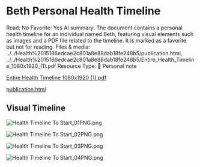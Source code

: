 # Beth Personal Health Timeline

Read: No
Favorite: Yes
AI summary: The document contains a personal health timeline for an individual named Beth, featuring visual elements such as images and a PDF file related to the timeline. It is marked as a favorite but not for reading.
Files & media: ../../Health%2015186edcae2c801a8e88dab18fe248b5/publication.html, ../../Health%2015186edcae2c801a8e88dab18fe248b5/Entire_Health_Timeline_1080x1920_(1).pdf
Resource Type: 📝 Personal note

[Entire Health Timeline 1080x1920 (1).pdf](Beth%20Personal%20Health%20Timeline%2015286edcae2c80568224e7e7bbfabefa/Entire_Health_Timeline_1080x1920_(1).pdf)

[publication.html](Beth%20Personal%20Health%20Timeline%2015286edcae2c80568224e7e7bbfabefa/publication.html)

## Visual Timeline

![Health Timeline To Start_01PNG.png](Beth%20Personal%20Health%20Timeline%2015286edcae2c80568224e7e7bbfabefa/Health_Timeline_To_Start_01PNG.png)

![Health Timeline To Start_02PNG.png](Beth%20Personal%20Health%20Timeline%2015286edcae2c80568224e7e7bbfabefa/Health_Timeline_To_Start_02PNG.png)

![Health Timeline To Start_03PNG.png](Beth%20Personal%20Health%20Timeline%2015286edcae2c80568224e7e7bbfabefa/Health_Timeline_To_Start_03PNG.png)

![Health Timeline To Start_04PNG.png](Beth%20Personal%20Health%20Timeline%2015286edcae2c80568224e7e7bbfabefa/Health_Timeline_To_Start_04PNG.png)